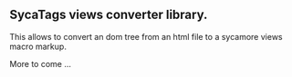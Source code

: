 ## SycaTags views converter library.

This allows to convert an dom tree from an html file to a sycamore views macro markup.

More to come ...
